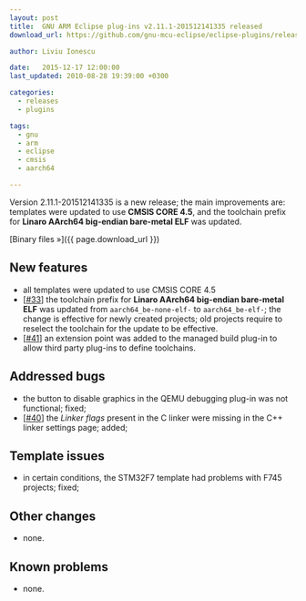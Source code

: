 ```yaml
---
layout: post
title:  GNU ARM Eclipse plug-ins v2.11.1-201512141335 released
download_url: https://github.com/gnu-mcu-eclipse/eclipse-plugins/releases/tag/v2.11.1-201512141335

author: Liviu Ionescu

date:   2015-12-17 12:00:00
last_updated: 2010-08-28 19:39:00 +0300

categories:
  - releases
  - plugins

tags:
  - gnu
  - arm
  - eclipse
  - cmsis
  - aarch64

---
```


Version 2.11.1-201512141335 is a new release; the main improvements are: templates were updated to use **CMSIS CORE 4.5**, and the toolchain prefix for **Linaro AArch64 big-endian bare-metal ELF** was updated.

[Binary files »]({{ page.download_url }})

## New features

- all templates were updated to use CMSIS CORE 4.5
- [[#33](https://github.com/gnu-mcu-eclipse/eclipse-plugins/issues/33)] the toolchain prefix for **Linaro AArch64 big-endian bare-metal ELF** was updated from `aarch64_be-none-elf-` to `aarch64_be-elf-`; the change is effective for newly created projects; old projects require to reselect the toolchain for the update to be effective.
- [[#41](https://github.com/gnu-mcu-eclipse/eclipse-plugins/issues/41)] an extension point was added to the managed build plug-in to allow third party plug-ins to define toolchains.

## Addressed bugs

- the button to disable graphics in the QEMU debugging plug-in was not functional; fixed;
- [[#40](https://github.com/gnu-mcu-eclipse/eclipse-plugins/issues/40)] the _Linker flags_ present in the C linker were missing in the C++ linker settings page; added;

## Template issues

- in certain conditions, the STM32F7 template had problems with F745 projects; fixed;

## Other changes

- none.

## Known problems

- none.
